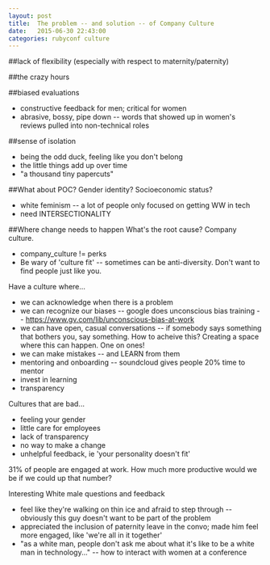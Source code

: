 ```yaml
---
layout: post
title:  The problem -- and solution -- of Company Culture
date:   2015-06-30 22:43:00
categories: rubyconf culture
---
```



##lack of flexibility (especially with respect to maternity/paternity)

##the crazy hours 

##biased evaluations
* constructive feedback for men; critical for women
* abrasive, bossy, pipe down -- words that showed up in women's reviews
pulled into non-technical roles

##sense of isolation
* being the odd duck, feeling like you don't belong
* the little things add up over time
* "a thousand tiny papercuts"

##What about POC? Gender identity? Socioeconomic status?
* white feminism -- a lot of people only focused on getting WW in tech
* need INTERSECTIONALITY

##Where change needs to happen
What's the root cause? Company culture.
* company_culture != perks
* Be wary of 'culture fit' -- sometimes can be anti-diversity. Don't want to find people just like you.

Have a culture where... 
* we can acknowledge when there is a problem
* we can recognize our biases -- google does unconscious bias training -- https://www.gv.com/lib/unconscious-bias-at-work
* we can have open, casual conversations -- if somebody says something that bothers you, say something. How to acheive this? Creating a space where this can happen. One on ones!
* we can make mistakes -- and LEARN from them
* mentoring and onboarding -- soundcloud gives people 20% time to mentor
* invest in learning
* transparency

Cultures that are bad...
* feeling your gender
* little care for employees
* lack of transparency
* no way to make a change
* unhelpful feedback, ie 'your personality doesn't fit'

31% of people are engaged at work. How much more productive would we be if we could up that number?

Interesting White male questions and feedback
* feel like they're walking on thin ice and afraid to step through -- obviously this guy doesn't want to be part of the problem
* appreciated the inclusion of paternity leave in the convo; made him feel more engaged, like 'we're all in it together'
* "as a white man, people don't ask me about what it's like to be a white man in technology..." -- how to interact with women at a conference

